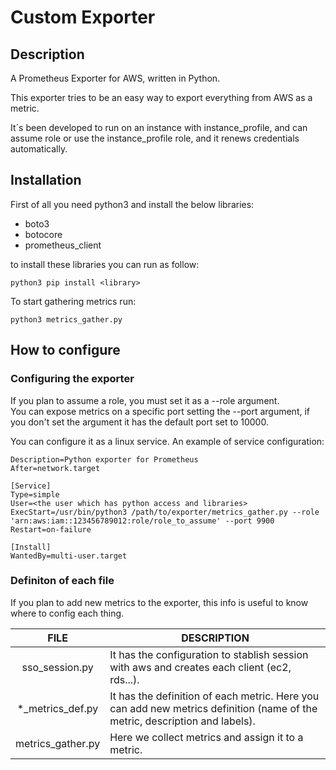 # Custom Exporter


## Description

A Prometheus Exporter for AWS, written in Python. 

This exporter tries to be an easy way to export everything from AWS as a metric. 

It´s been developed to run on an instance with instance_profile, and can assume role or use the instance_profile role, and it renews credentials automatically. 

## Installation

First of all you need python3 and install the below libraries:

- boto3
- botocore
- prometheus_client

to install these libraries you can run as follow:

````
python3 pip install <library>
````
To start gathering metrics run:
````
python3 metrics_gather.py 
````

## How to configure

### Configuring the exporter

If you plan to assume a role, you must set it as a --role argument. \
You can expose metrics on a specific port setting the --port argument, if you don't set the argument it has the default port set to 10000.

You can configure it as a linux service. An example of service configuration:

````
Description=Python exporter for Prometheus
After=network.target

[Service]
Type=simple
User=<the user which has python access and libraries>
ExecStart=/usr/bin/python3 /path/to/exporter/metrics_gather.py --role 'arn:aws:iam::123456789012:role/role_to_assume' --port 9900
Restart=on-failure

[Install]
WantedBy=multi-user.target
````

### Definiton of each file

If you plan to add new metrics to the exporter, this info is useful to know where to config each thing. 

| FILE | DESCRIPTION |
| :--: | ----------- |
|sso_session.py | It has the configuration to stablish session with aws and creates each client (ec2, rds...). |
|*_metrics_def.py | It has the definition of each metric. Here you can add new metrics definition (name of the metric, description and labels).|
|metrics_gather.py | Here we collect metrics and assign it to a metric.|